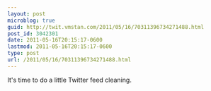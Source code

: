 ```yaml
---
layout: post
microblog: true
guid: http://twit.vmstan.com/2011/05/16/70311396734271488.html
post_id: 3042301
date: 2011-05-16T20:15:17-0600
lastmod: 2011-05-16T20:15:17-0600
type: post
url: /2011/05/16/70311396734271488.html
---
```

It's time to do a little Twitter feed cleaning.
